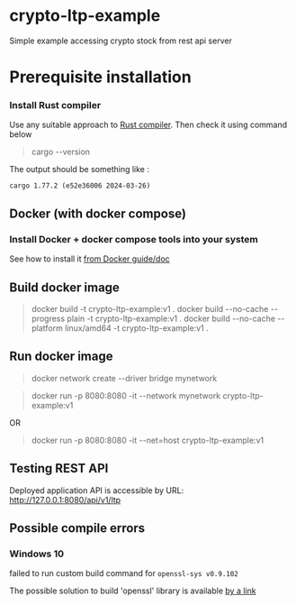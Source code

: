# crypto-ltp-example
Simple example accessing crypto stock from rest api server

# Prerequisite installation

### Install Rust compiler
Use any suitable approach to [Rust compiler](https://www.rust-lang.org/tools/install). Then check it using command below

>cargo --version

The output should be something like :

```
cargo 1.77.2 (e52e36006 2024-03-26)
```

## Docker (with docker compose)

### Install Docker + docker compose tools into your system
See how to install it [from Docker guide/doc](https://docs.docker.com/engine/install/)

## Build docker image

> docker build -t crypto-ltp-example:v1 .
docker build --no-cache --progress plain -t crypto-ltp-example:v1 .
docker build --no-cache --platform linux/amd64 -t crypto-ltp-example:v1 .

## Run docker image

> docker network create --driver bridge mynetwork

> docker run -p 8080:8080 -it --network mynetwork crypto-ltp-example:v1

OR

> docker run -p 8080:8080 -it --net=host crypto-ltp-example:v1

## Testing REST API
Deployed application API is accessible by URL: http://127.0.0.1:8080/api/v1/ltp

## Possible compile errors

### Windows 10

failed to run custom build command for `openssl-sys v0.9.102`

The possible solution to build 'openssl' library is available [by a link](https://github.com/sfackler/rust-openssl/issues/1086#issue-422065024) 